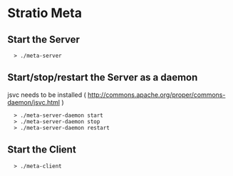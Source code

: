 # Stratio Meta #

## Start the Server ##

```
  > ./meta-server
```

## Start/stop/restart the Server as a daemon ##
jsvc needs to be installed ( http://commons.apache.org/proper/commons-daemon/jsvc.html )

```
  > ./meta-server-daemon start
  > ./meta-server-daemon stop
  > ./meta-server-daemon restart
```



## Start the Client ##

```
  > ./meta-client
```
